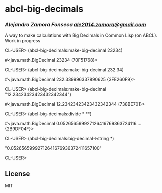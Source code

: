 # abcl-big-decimals
### _Alejandro Zamora Fonseca <ale2014.zamora@gmail.com>_


A way to make calculations with Big Decimals in Common Lisp (on ABCL). Work in progress

CL-USER> (abcl-big-decimals:make-big-decimal 23234)

#<java.math.BigDecimal 23234 {70F51768}>

CL-USER> (abcl-big-decimals:make-big-decimal 232.34)

#<java.math.BigDecimal 232.339996337890625 {3FE260F9}>

CL-USER> (abcl-big-decimals:make-big-decimal "12.23423423423432342344")

#<java.math.BigDecimal 12.23423423423432342344 {738BE701}>

CL-USER> (abcl-big-decimals:divide * **)

#<java.math.BigDecimal 0.052656599927126416769363724116.... {2B9DF04F}>

CL-USER> (abcl-big-decimals:big-decimal->string *)

"0.05265659992712641676936372411657100"

CL-USER>

## License

MIT
